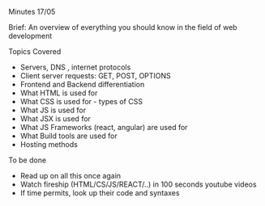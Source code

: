 Minutes 17/05

Brief: An overview of everything you should know in the field of web development

Topics Covered
- Servers, DNS , internet protocols
- Client server requests: GET, POST, OPTIONS
- Frontend and Backend differentiation
- What HTML is used for
- What CSS is used for - types of CSS
- What JS is used for
- What JSX is used for
- What JS Frameworks (react, angular) are used for
- What Build tools are used for 
- Hosting methods

To be done
- Read up on all this once again
- Watch fireship (HTML/CS/JS/REACT/..) in 100 seconds youtube videos
- If time permits, look up their code and syntaxes
